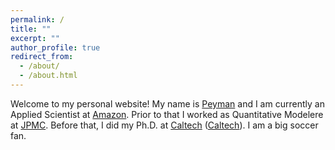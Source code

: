 ```yaml
---
permalink: /
title: ""
excerpt: ""
author_profile: true
redirect_from: 
  - /about/
  - /about.html
---
```


Welcome to my personal website! My name is [Peyman](files/peyman_fa.mp3) and I am currently an Applied Scientist at [Amazon](https://www.amazon.com). Prior to that I worked as Quantitative Modelere at [JPMC](https://www.jpmorganchase.com). Before that, I did my Ph.D. at [Caltech](https://www.caltech.edu) ([Caltech](https://www.caltech.edu)). I am a big soccer fan. 
